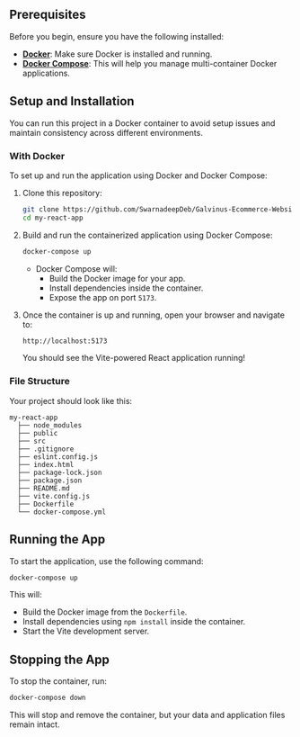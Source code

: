 ## Prerequisites

Before you begin, ensure you have the following installed:

- **[Docker](https://www.docker.com/get-started)**: Make sure Docker is installed and running.
- **[Docker Compose](https://docs.docker.com/compose/install/)**: This will help you manage multi-container Docker applications.

## Setup and Installation

You can run this project in a Docker container to avoid setup issues and maintain consistency across different environments.

### With Docker

To set up and run the application using Docker and Docker Compose:

1. Clone this repository:
   ```bash
   git clone https://github.com/SwarnadeepDeb/Galvinus-Ecommerce-Website.git
   cd my-react-app
   ```

2. Build and run the containerized application using Docker Compose:
   ```bash
   docker-compose up
   ```

   - Docker Compose will:
     - Build the Docker image for your app.
     - Install dependencies inside the container.
     - Expose the app on port `5173`.

3. Once the container is up and running, open your browser and navigate to:
   ```bash
   http://localhost:5173
   ```

   You should see the Vite-powered React application running!

### File Structure

Your project should look like this:

```
my-react-app
  ├── node_modules
  ├── public
  ├── src
  ├── .gitignore
  ├── eslint.config.js
  ├── index.html
  ├── package-lock.json
  ├── package.json
  ├── README.md
  ├── vite.config.js
  ├── Dockerfile
  └── docker-compose.yml
```

## Running the App

To start the application, use the following command:
```bash
docker-compose up
```

This will:
- Build the Docker image from the `Dockerfile`.
- Install dependencies using `npm install` inside the container.
- Start the Vite development server.

## Stopping the App

To stop the container, run:
```bash
docker-compose down
```
This will stop and remove the container, but your data and application files remain intact.
